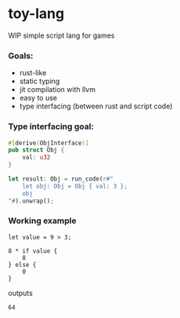 # toy-lang

WIP simple script lang for games

### Goals:
 - rust-like
 - static typing
 - jit compilation with llvm
 - easy to use
 - type interfacing (between rust and script code)

### Type interfacing goal:
```rust
#[derive(ObjInterface)]
pub struct Obj {
    val: u32
}

let result: Obj = run_code(r#"
    let obj: Obj = Obj { val: 3 };
    obj
"#).unwrap();
```

### Working example
```
let value = 9 > 3;

8 * if value {
    8
} else {
    0
}
```
outputs
```
64
```
